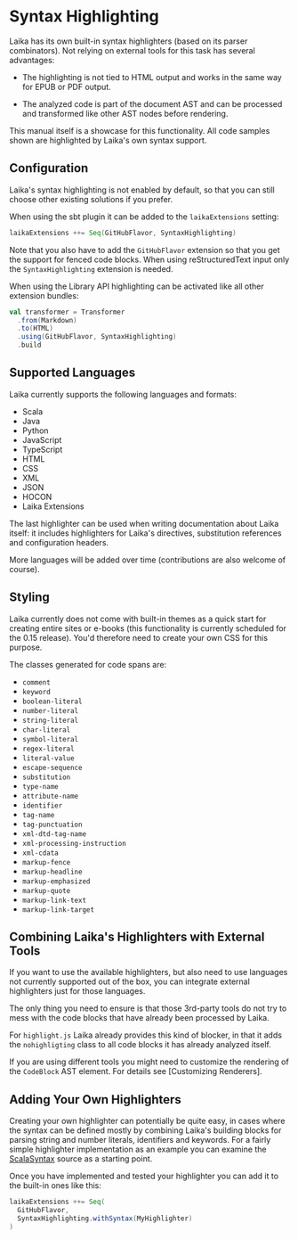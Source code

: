 
Syntax Highlighting
===================

Laika has its own built-in syntax highlighters (based on its parser combinators). Not relying on
external tools for this task has several advantages:

* The highlighting is not tied to HTML output and works in the same way for EPUB or PDF output.

* The analyzed code is part of the document AST and can be processed and transformed like other
  AST nodes before rendering.
  
This manual itself is a showcase for this functionality. All code samples shown are highlighted
by Laika's own syntax support. 
  
  
Configuration
-------------

Laika's syntax highlighting is not enabled by default, so that you can still choose
other existing solutions if you prefer.

When using the sbt plugin it can be added to the `laikaExtensions` setting:

```scala
laikaExtensions ++= Seq(GitHubFlavor, SyntaxHighlighting)  
```

Note that you also have to add the `GitHubFlavor` extension so that you get the support for
fenced code blocks. When using reStructuredText input only the `SyntaxHighlighting` extension
is needed.

When using the Library API highlighting can be activated like all other extension bundles:

```scala
val transformer = Transformer
  .from(Markdown)
  .to(HTML)
  .using(GitHubFlavor, SyntaxHighlighting)
  .build
```


Supported Languages
-------------------

Laika currently supports the following languages and formats:

* Scala
* Java
* Python
* JavaScript
* TypeScript
* HTML
* CSS
* XML
* JSON
* HOCON
* Laika Extensions

The last highlighter can be used when writing documentation about Laika itself: it includes
highlighters for Laika's directives, substitution references and configuration headers.

More languages will be added over time (contributions are also welcome of course).


Styling
-------

Laika currently does not come with built-in themes as a quick start for creating entire sites
or e-books (this functionality is currently scheduled for the 0.15 release). 
You'd therefore need to create your own CSS for this purpose. 

The classes generated for code spans are:

* `comment`
* `keyword`
* `boolean-literal`
* `number-literal`
* `string-literal`
* `char-literal`
* `symbol-literal`
* `regex-literal`
* `literal-value`
* `escape-sequence`
* `substitution`
* `type-name`
* `attribute-name`
* `identifier`
* `tag-name`
* `tag-punctuation`
* `xml-dtd-tag-name`
* `xml-processing-instruction`
* `xml-cdata`
* `markup-fence`
* `markup-headline`
* `markup-emphasized`
* `markup-quote`
* `markup-link-text`
* `markup-link-target`


Combining Laika's Highlighters with External Tools
--------------------------------------------------

If you want to use the available highlighters, but also need to use languages not currently
supported out of the box, you can integrate external highlighters just for those languages.

The only thing you need to ensure is that those 3rd-party tools do not try to mess with
the code blocks that have already been processed by Laika.

For `highlight.js` Laika already provides this kind of blocker, in that it adds the 
`nohighligting` class to all code blocks it has already analyzed itself.

If you are using different tools you might need to customize the rendering of the
`CodeBlock` AST element. For details see [Customizing Renderers].


Adding Your Own Highlighters
----------------------------

Creating your own highlighter can potentially be quite easy, in cases where the syntax
can be defined mostly by combining Laika's building blocks for parsing string and number
literals, identifiers and keywords. For a fairly simple highlighter implementation
as an example you can examine the [ScalaSyntax] source as a starting point.

[ScalaSyntax]: https://github.com/planet42/Laika/blob/master/core/src/main/scala/laika/parse/code/languages/ScalaSyntax.scala

Once you have implemented and tested your highlighter you can add it to the built-in
ones like this:

```scala
laikaExtensions ++= Seq(
  GitHubFlavor, 
  SyntaxHighlighting.withSyntax(MyHighlighter)
)  
```
